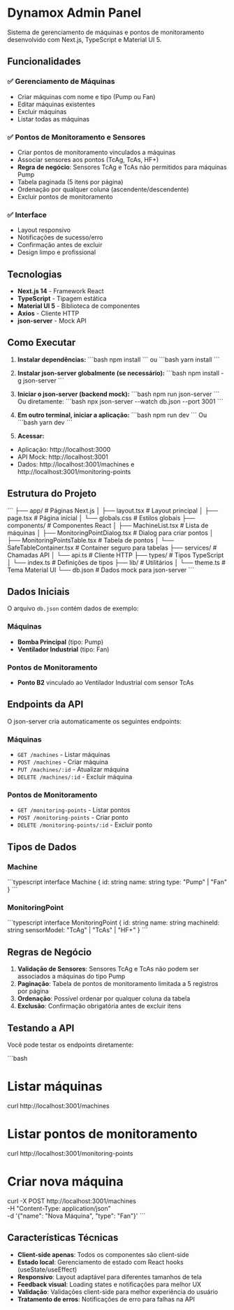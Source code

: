 # Dynamox Admin Panel

Sistema de gerenciamento de máquinas e pontos de monitoramento desenvolvido com Next.js, TypeScript e Material UI 5.

## Funcionalidades

### ✅ Gerenciamento de Máquinas
- Criar máquinas com nome e tipo (Pump ou Fan)
- Editar máquinas existentes
- Excluir máquinas
- Listar todas as máquinas

### ✅ Pontos de Monitoramento e Sensores
- Criar pontos de monitoramento vinculados a máquinas
- Associar sensores aos pontos (TcAg, TcAs, HF+)
- **Regra de negócio**: Sensores TcAg e TcAs não permitidos para máquinas Pump
- Tabela paginada (5 itens por página)
- Ordenação por qualquer coluna (ascendente/descendente)
- Excluir pontos de monitoramento

### ✅ Interface
- Layout responsivo
- Notificações de sucesso/erro
- Confirmação antes de excluir
- Design limpo e profissional

## Tecnologias

- **Next.js 14** - Framework React
- **TypeScript** - Tipagem estática
- **Material UI 5** - Biblioteca de componentes
- **Axios** - Cliente HTTP
- **json-server** - Mock API

## Como Executar

1. **Instalar dependências:**
\`\`\`bash
npm install
\`\`\`
ou
\`\`\`bash
yarn install
\`\`\`

2. **Instalar json-server globalmente (se necessário):**
\`\`\`bash
npm install -g json-server
\`\`\`

3. **Iniciar o json-server (backend mock):**
\`\`\`bash
npm run json-server
\`\`\`
Ou diretamente:
\`\`\`bash
npx json-server --watch db.json --port 3001
\`\`\`

4. **Em outro terminal, iniciar a aplicação:**
\`\`\`bash
npm run dev
\`\`\`
Ou
\`\`\`bash
yarn dev
\`\`\`

5. **Acessar:**
- Aplicação: http://localhost:3000
- API Mock: http://localhost:3001
- Dados: http://localhost:3001/machines e http://localhost:3001/monitoring-points

## Estrutura do Projeto

\`\`\`
├── app/                    # Páginas Next.js
│   ├── layout.tsx         # Layout principal
│   ├── page.tsx           # Página inicial
│   └── globals.css        # Estilos globais
├── components/            # Componentes React
│   ├── MachineList.tsx    # Lista de máquinas
│   ├── MonitoringPointDialog.tsx  # Dialog para criar pontos
│   ├── MonitoringPointsTable.tsx  # Tabela de pontos
│   └── SafeTableContainer.tsx     # Container seguro para tabelas
├── services/             # Chamadas API
│   └── api.ts            # Cliente HTTP
├── types/                # Tipos TypeScript
│   └── index.ts          # Definições de tipos
├── lib/                  # Utilitários
│   └── theme.ts          # Tema Material UI
└── db.json              # Dados mock para json-server
\`\`\`

## Dados Iniciais

O arquivo `db.json` contém dados de exemplo:

### Máquinas
- **Bomba Principal** (tipo: Pump)
- **Ventilador Industrial** (tipo: Fan)

### Pontos de Monitoramento
- **Ponto B2** vinculado ao Ventilador Industrial com sensor TcAs

## Endpoints da API

O json-server cria automaticamente os seguintes endpoints:

### Máquinas
- `GET /machines` - Listar máquinas
- `POST /machines` - Criar máquina
- `PUT /machines/:id` - Atualizar máquina
- `DELETE /machines/:id` - Excluir máquina

### Pontos de Monitoramento
- `GET /monitoring-points` - Listar pontos
- `POST /monitoring-points` - Criar ponto
- `DELETE /monitoring-points/:id` - Excluir ponto

## Tipos de Dados

### Machine
\`\`\`typescript
interface Machine {
  id: string
  name: string
  type: "Pump" | "Fan"
}
\`\`\`

### MonitoringPoint
\`\`\`typescript
interface MonitoringPoint {
  id: string
  name: string
  machineId: string
  sensorModel: "TcAg" | "TcAs" | "HF+"
}
\`\`\`

## Regras de Negócio

1. **Validação de Sensores**: Sensores TcAg e TcAs não podem ser associados a máquinas do tipo Pump
2. **Paginação**: Tabela de pontos de monitoramento limitada a 5 registros por página
3. **Ordenação**: Possível ordenar por qualquer coluna da tabela
4. **Exclusão**: Confirmação obrigatória antes de excluir itens

## Testando a API

Você pode testar os endpoints diretamente:

\`\`\`bash
# Listar máquinas
curl http://localhost:3001/machines

# Listar pontos de monitoramento
curl http://localhost:3001/monitoring-points

# Criar nova máquina
curl -X POST http://localhost:3001/machines \
  -H "Content-Type: application/json" \
  -d '{"name": "Nova Máquina", "type": "Fan"}'
\`\`\`

## Características Técnicas

- **Client-side apenas**: Todos os componentes são client-side
- **Estado local**: Gerenciamento de estado com React hooks (useState/useEffect)
- **Responsivo**: Layout adaptável para diferentes tamanhos de tela
- **Feedback visual**: Loading states e notificações para melhor UX
- **Validação**: Validações client-side para melhor experiência do usuário
- **Tratamento de erros**: Notificações de erro para falhas na API
